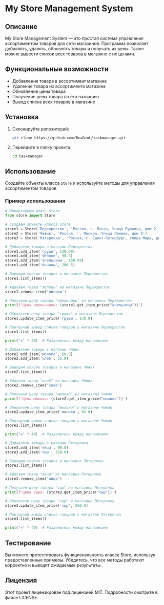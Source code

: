 # My Store Management System

## Описание

My Store Management System — это простая система управления ассортиментом товаров для сети магазинов. 
Программа позволяет добавлять, удалять, обновлять товары и получать их цены. Также можно вывести список 
всех товаров в магазине с их ценами.

## Функциональные возможности

- Добавление товара в ассортимент магазина
- Удаление товара из ассортимента магазина
- Обновление цены товара
- Получение цены товара по его названию
- Вывод списка всех товаров в магазине

## Установка

1. Склонируйте репозиторий:

    ```bash
    git clone https://github.com/ReaGemt/taskmanager.git
    ```

2. Перейдите в папку проекта:

    ```bash
    cd taskmanager
    ```

## Использование

Создайте объекты класса `Store` и используйте методы для управления ассортиментом товаров.

### Пример использования

```python
# Импортируем класс Store
from store import Store

# Создаем объекты класса Store
store1 = Store('Перекресток', 'Россия, г. Пенза, Улица Пушкина, дом 2')
store2 = Store('Чижик', 'Россия, г. Москва, Улица Ленина, дом 5')
store3 = Store('Пятерочка', 'Россия, г. Санкт-Петербург, Улица Мира, дом 10')

# Добавляем товары в магазин Перекресток
store1.add_item('груши', 120.99)
store1.add_item('яблоки', 90.5)
store1.add_item('апельсины', 160.99)
store1.add_item('бананы', 200.5)

# Выводим список товаров в магазине Перекресток
store1.list_items()

# Удаляем товар "яблоки" из магазина Перекресток
store1.remove_item('яблоки')

# Получаем цену товара "апельсины" из магазина Перекресток
print(f'Цена апельсинов: {store1.get_item_price("апельсины")}')

# Обновляем цену товара "груши" в магазине Перекресток
store1.update_item_price('груши', 130.0)

# Повторный вывод списка товаров в магазине Перекресток
store1.list_items()

print('=' * 40)  # Разделитель между магазинами

# Добавляем товары в магазин Чижик
store2.add_item('молоко', 60.0)
store2.add_item('хлеб', 35.0)

# Выводим список товаров в магазине Чижик
store2.list_items()

# Удаляем товар "хлеб" из магазина Чижик
store2.remove_item('хлеб')

# Получаем цену товара "молоко" из магазина Чижик
print(f'Цена молока: {store2.get_item_price("молоко")}')

# Обновляем цену товара "молоко" в магазине Чижик
store2.update_item_price('молоко', 65.0)

# Повторный вывод списка товаров в магазине Чижик
store2.list_items()

print('=' * 40)  # Разделитель между магазинами

# Добавляем товары в магазин Пятерочка
store3.add_item('яйца', 90.0)
store3.add_item('сыр', 250.0)

# Выводим список товаров в магазине Пятерочка
store3.list_items()

# Удаляем товар "яйца" из магазина Пятерочка
store3.remove_item('яйца')

# Получаем цену товара "сыр" из магазина Пятерочка
print(f'Цена сыра: {store3.get_item_price("сыр")}')

# Обновляем цену товара "сыр" в магазине Пятерочка
store3.update_item_price('сыр', 260.0)

# Повторный вывод списка товаров в магазине Пятерочка
store3.list_items()

print('=' * 40)  # Разделитель между магазинами
```

## Тестирование
Вы можете протестировать функциональность класса Store, используя предоставленные примеры. 
Убедитесь, что все методы работают корректно и выводят ожидаемые результаты.

## Лицензия
Этот проект лицензирован под лицензией MIT. Подробности смотрите в файле LICENSE.